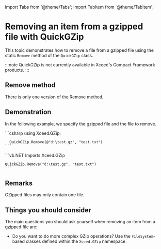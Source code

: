 import Tabs from '@theme/Tabs';
import TabItem from '@theme/TabItem';

# Removing an item from a gzipped file with QuickGZip

This topic demonstrates how to remove a file from a gzipped file using the static `Remove` method of the `QuickGZip` class.

:::note
QuickGZip is not currently available in Xceed's Compact Framework products.
:::

## Remove method

There is only one version of the Remove method.

## Demonstration

In the following example, we specify the gzipped file and the file to remove.

<Tabs>
  <TabItem value="csharp" label="C#" default>
    ```csharp
      using Xceed.GZip;

      QuickGZip.Remove(@"d:\test.gz", "test.txt")
    ```
  </TabItem>
  <TabItem value="vb.net" label="Visual Basic .NET">
    ```vb.NET
    Imports Xceed.GZip

    QuickGZip.Remove("d:\test.gz", "test.txt")
    ```
  </TabItem>
</Tabs>

## Remarks
GZipped files may only contain one file.

## Things you should consider

The main questions you should ask yourself when removing an item from a gzipped file are:

- Do you want to do more complex GZip operations? Use the `FileSystem`-based classes defined within the `Xceed.GZip` namespace.